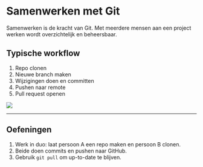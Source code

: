 # Samenwerken met Git

Samenwerken is de kracht van Git. Met meerdere mensen aan een project werken wordt overzichtelijk en beheersbaar.

## Typische workflow

1. Repo clonen
2. Nieuwe branch maken
3. Wijzigingen doen en committen
4. Pushen naar remote
5. Pull request openen

![](/_resources/images/github_collaboration.png)


---

## Oefeningen

1. Werk in duo: laat persoon A een repo maken en persoon B clonen.
2. Beide doen commits en pushen naar GitHub.
3. Gebruik `git pull` om up-to-date te blijven.
